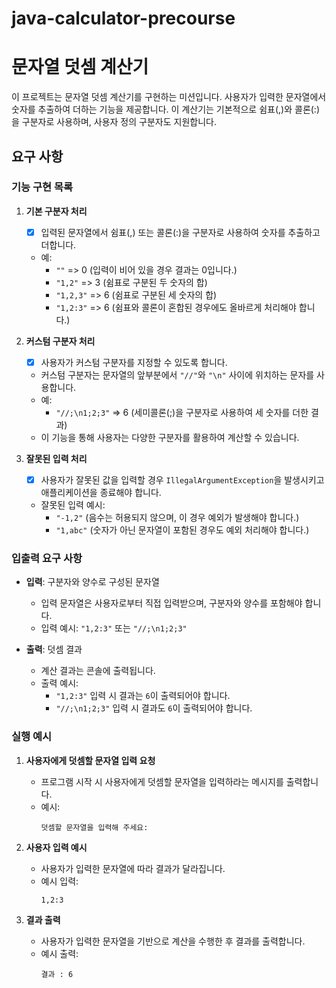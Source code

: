# java-calculator-precourse
# 문자열 덧셈 계산기

이 프로젝트는 문자열 덧셈 계산기를 구현하는 미션입니다. 사용자가 입력한 문자열에서 숫자를 추출하여 더하는 기능을 제공합니다. 이 계산기는 기본적으로 쉼표(,)와 콜론(:)을 구분자로 사용하며, 사용자 정의 구분자도 지원합니다.

## 요구 사항

### 기능 구현 목록

1. **기본 구분자 처리**
    - [x] 입력된 문자열에서 쉼표(,) 또는 콜론(:)을 구분자로 사용하여 숫자를 추출하고 더합니다.
    - 예:
        - `""` => 0 (입력이 비어 있을 경우 결과는 0입니다.)
        - `"1,2"` => 3 (쉼표로 구분된 두 숫자의 합)
        - `"1,2,3"` => 6 (쉼표로 구분된 세 숫자의 합)
        - `"1,2:3"` => 6 (쉼표와 콜론이 혼합된 경우에도 올바르게 처리해야 합니다.)

2. **커스텀 구분자 처리**
    - [x] 사용자가 커스텀 구분자를 지정할 수 있도록 합니다.
    - 커스텀 구분자는 문자열의 앞부분에서 `"//"`와 `"\n"` 사이에 위치하는 문자를 사용합니다.
    - 예:
        - `"//;\n1;2;3"` => 6 (세미콜론(;)을 구분자로 사용하여 세 숫자를 더한 결과)
    - 이 기능을 통해 사용자는 다양한 구분자를 활용하여 계산할 수 있습니다.

3. **잘못된 입력 처리**
    - [x] 사용자가 잘못된 값을 입력할 경우 `IllegalArgumentException`을 발생시키고 애플리케이션을 종료해야 합니다.
    - 잘못된 입력 예시:
        - `"-1,2"` (음수는 허용되지 않으며, 이 경우 예외가 발생해야 합니다.)
        - `"1,abc"` (숫자가 아닌 문자열이 포함된 경우도 예외 처리해야 합니다.)

### 입출력 요구 사항

- **입력**: 구분자와 양수로 구성된 문자열
    - 입력 문자열은 사용자로부터 직접 입력받으며, 구분자와 양수를 포함해야 합니다.
    - 입력 예시: `"1,2:3"` 또는 `"//;\n1;2;3"`

- **출력**: 덧셈 결과
    - 계산 결과는 콘솔에 출력됩니다.
    - 출력 예시:
        - `"1,2:3"` 입력 시 결과는 `6`이 출력되어야 합니다.
        - `"//;\n1;2;3"` 입력 시 결과도 `6`이 출력되어야 합니다.

### 실행 예시

1. **사용자에게 덧셈할 문자열 입력 요청**
    - 프로그램 시작 시 사용자에게 덧셈할 문자열을 입력하라는 메시지를 출력합니다.
    - 예시:
      ```
      덧셈할 문자열을 입력해 주세요:
      ```

2. **사용자 입력 예시**
    - 사용자가 입력한 문자열에 따라 결과가 달라집니다.
    - 예시 입력:
      ```
      1,2:3
      ```

3. **결과 출력**
    - 사용자가 입력한 문자열을 기반으로 계산을 수행한 후 결과를 출력합니다.
    - 예시 출력:
      ```
      결과 : 6
      ```
